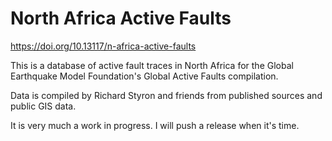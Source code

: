 North Africa Active Faults
==========================

https://doi.org/10.13117/n-africa-active-faults

This is a database of active fault traces in North Africa for the
Global Earthquake Model Foundation's Global Active Faults compilation.

Data is compiled by Richard Styron and friends from published sources
and public GIS data.

It is very much a work in progress. I will push a release when it's time.
